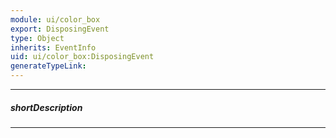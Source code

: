 ```yaml
---
module: ui/color_box
export: DisposingEvent
type: Object
inherits: EventInfo
uid: ui/color_box:DisposingEvent
generateTypeLink: 
---
```

---
##### shortDescription
<!-- Description goes here -->

---
<!-- Description goes here -->